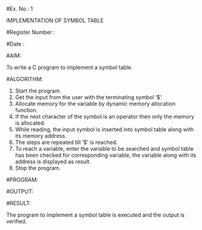 #Ex. No : 1

IMPLEMENTATION OF SYMBOL TABLE

#Register Number :

#Date :

#AIM:

To write a C program to implement a symbol table.

#ALGORITHM:

1. Start the program.
2. Get the input from the user with the terminating symbol ‘$’.
3. Allocate memory for the variable by dynamic memory allocation function.
4. If the next character of the symbol is an operator then only the memory is allocated.
5. While reading, the input symbol is inserted into symbol table along with its memory address.
6. The steps are repeated till ‘$’ is reached.
7. To reach a variable, enter the variable to be searched and symbol table has been checked for corresponding variable, the 
   variable along with its address is displayed as result.
8. Stop the program.
   
#PROGRAM:


#OUTPUT:



#RESULT:

The program to implement a symbol table is executed and the output is verified.

